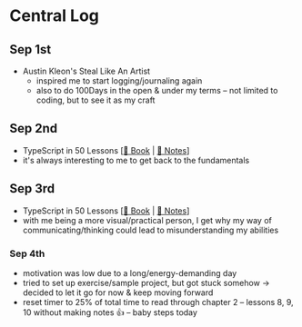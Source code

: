 # Central Log

## Sep 1st
  * Austin Kleon's Steal Like An Artist
  	* inspired me to start logging/journaling again
  	* also to do 100Days in the open & under my terms – not limited to coding, but to see it as my craft

## Sep 2nd
  * TypeScript in 50 Lessons [[🔗 Book](https://typescript-book.com/) | [📝 Notes](ts-in-50-lessons/ch1.md)]
  * it's always interesting to me to get back to the fundamentals

## Sep 3rd
  * TypeScript in 50 Lessons [[🔗 Book](https://typescript-book.com/) | [📝 Notes](ts-in-50-lessons/ch1.md)]
  * with me being a more visual/practical person, I get why my way of communicating/thinking could lead to misunderstanding my abilities

### Sep 4th
 * motivation was low due to a long/energy-demanding day
 * tried to set up exercise/sample project, but got stuck somehow -> decided to let it go for now & keep moving forward
 * reset timer to 25% of total time to read through chapter 2 – lessons 8, 9, 10 without making notes 👍 – baby steps today
